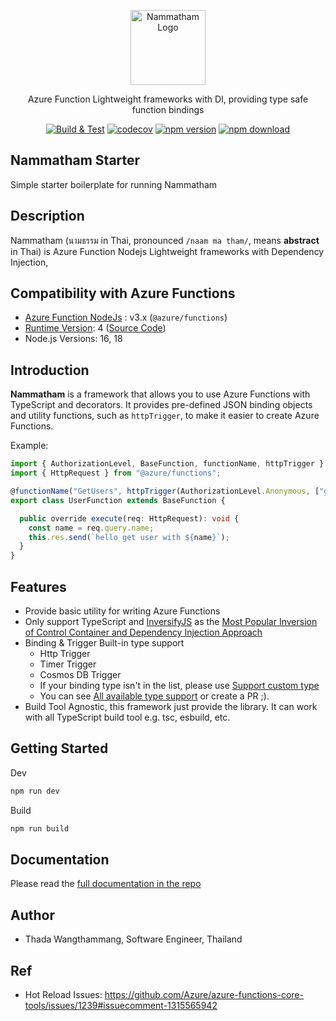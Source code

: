 <p align="center">
  <a href="https://github.com/mildronize/nammatham/" target="blank"><img src="https://i.ibb.co/QmTh7x4/Nammatham-Logo-v2.png" width="120" alt="Nammatham Logo" /></a>
</p>

<p align="center">
Azure Function Lightweight frameworks with DI, providing type safe function bindings
</p>

<p align="center"><a href="https://github.com/mildronize/nammatham/actions/workflows/test.yml"><img src="https://github.com/mildronize/nammatham/actions/workflows/test.yml/badge.svg" alt="Build &amp; Test"></a> <a href="https://codecov.io/gh/mildronize/nammatham"><img src="https://codecov.io/gh/mildronize/nammatham/branch/main/graph/badge.svg?token=Y7ZMDKFPAN" alt="codecov"></a> <a href="https://www.npmjs.com/package/nammatham"><img src="https://img.shields.io/npm/v/nammatham" alt="npm version"></a> <a href="https://www.npmjs.com/package/nammatham"><img src="https://img.shields.io/npm/dt/nammatham" alt="npm download"></a></p>

## Nammatham Starter

Simple starter boilerplate for running Nammatham

## Description
Nammatham (นามธรรม in Thai, pronounced `/naam ma tham/`, means **abstract** in Thai) is Azure Function Nodejs Lightweight frameworks with Dependency Injection, 


## Compatibility with Azure Functions
- [Azure Function NodeJs](https://github.com/Azure/azure-functions-nodejs-worker/) : v3.x (`@azure/functions`)
- [Runtime Version](https://docs.microsoft.com/azure/azure-functions/functions-versions): 4 ([Source Code](https://github.dev/Azure/azure-functions-host/tree/release/4.x))
- Node.js Versions: 16, 18


## Introduction

**Nammatham** is a framework that allows you to use Azure Functions with TypeScript and decorators. It provides pre-defined JSON binding objects and utility functions, such as `httpTrigger`, to make it easier to create Azure Functions.

Example:

```ts
import { AuthorizationLevel, BaseFunction, functionName, httpTrigger } from "nammatham";
import { HttpRequest } from "@azure/functions";

@functionName("GetUsers", httpTrigger(AuthorizationLevel.Anonymous, ["get"]))
export class UserFunction extends BaseFunction {

  public override execute(req: HttpRequest): void {
    const name = req.query.name;  
    this.res.send(`hello get user with ${name}`);
  }
}
```

## Features
- Provide basic utility for writing Azure Functions
- Only support TypeScript and [InversifyJS](https://github.com/inversify/Inversify) as the [Most Popular Inversion of Control Container and Dependency Injection Approach](https://npmtrends.com/awilix-vs-bottlejs-vs-inversify-vs-node-dependency-injection-vs-tsyringe-vs-typedi-vs-typescript-ioc) 
- Binding & Trigger Built-in type support
  - Http Trigger
  - Timer Trigger
  - Cosmos DB Trigger
  - If your binding type isn't in the list, please use [Support custom type](docs/define-azure-function.md#custom-binding)
  - You can see [All available type support](docs/binding-type.md) or create a PR ;).
- Build Tool Agnostic, this framework just provide the library. It can work with all TypeScript build tool e.g. tsc, esbuild, etc.


## Getting Started

Dev

```bash
npm run dev
```

Build

```bash
npm run build
```

## Documentation

Please read the [full documentation in the repo](docs)

## Author
- Thada Wangthammang, Software Engineer, Thailand

## Ref
- Hot Reload Issues: https://github.com/Azure/azure-functions-core-tools/issues/1239#issuecomment-1315565942